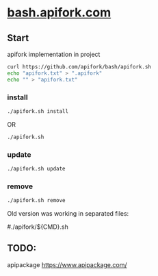 # [bash.apifork.com](https://bash.apifork.com/)

## Start

apifork implementation in project

```bash
curl https://github.com/apifork/bash/apifork.sh
echo "apifork.txt" > ".apifork"
echo "" > "apifork.txt"
```

### install

```bash
./apifork.sh install
```
OR

```bash
./apifork.sh
```

### update

```bash
./apifork.sh update
```


### remove

```bash
./apifork.sh remove
```

Old version was working in separated files:

#./apifork/${CMD}.sh

## TODO:

apipackage 
https://www.apipackage.com/